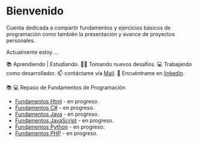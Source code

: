 # Bienvenido

Cuenta dedicada a compartir fundamentos y ejercicios básicos de programación como también la presentación y avance de proyectos personales.

Actualmente estoy ... 

 📚 Aprendiendo | Estudiando.
 👨‍🏫 Tomando nuevos desafíos.
 💻 Trabajando como desarrollador.
 📫 contáctame vía [Mail](mailto:matias.munoz@drackdesign.cl).
 👤 Encuéntrame en [linkedin](https://www.linkedin.com/in/mmunozacevedo/). 


📚 💻 Repaso de Fundamentos de Programación 
- [Fundamentos Html](https://github.com/kmtkei/FundamentosHTML) - en progreso.
- [Fundamentos C#](https://github.com/kmtkei/FundamentosCSharp) - en progreso.
- [Fundamentos Java](https://github.com/kmtkei/FundamentosJava) - en progreso.
- [Fundamentos JavaScript](https://github.com/kmtkei/FundamentosJavaScript) - en progreso.
- [Fundamentos Python](https://github.com/kmtkei/FundamentosPython) - en progreso.
- [Fundamentos PHP](https://github.com/kmtkei/FundamentosPHP) - en progreso.
